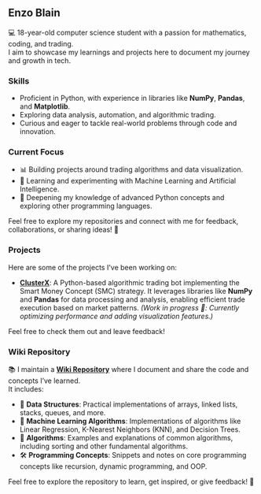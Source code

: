 ## Enzo Blain  
💻 18-year-old computer science student with a passion for mathematics, coding, and trading.  
I aim to showcase my learnings and projects here to document my journey and growth in tech.  

### Skills  
- Proficient in Python, with experience in libraries like **NumPy**, **Pandas**, and **Matplotlib**.  
- Exploring data analysis, automation, and algorithmic trading.  
- Curious and eager to tackle real-world problems through code and innovation.  

### Current Focus  
- 📊 Building projects around trading algorithms and data visualization.  
- 🤖 Learning and experimenting with Machine Learning and Artificial Intelligence.  
- 🧠 Deepening my knowledge of advanced Python concepts and exploring other programming languages.  

Feel free to explore my repositories and connect with me for feedback, collaborations, or sharing ideas! 🚀  

### Projects  
Here are some of the projects I've been working on:  

- **[ClusterX](https://github.com/enzoblain/ClusterX)**: A Python-based algorithmic trading bot implementing the Smart Money Concept (SMC) strategy. It leverages libraries like **NumPy** and **Pandas** for data processing and analysis, enabling efficient trade execution based on market patterns. *(Work in progress 🚧: Currently optimizing performance and adding visualization features.)*

Feel free to check them out and leave feedback!  

### Wiki Repository  
📚 I maintain a **[Wiki Repository](https://github.com/enzoblain/Wiki)** where I document and share the code and concepts I’ve learned.  
It includes:  
- 🔢 **Data Structures**: Practical implementations of arrays, linked lists, stacks, queues, and more.  
- 🧠 **Machine Learning Algorithms**: Implementations of algorithms like Linear Regression, K-Nearest Neighbors (KNN), and Decision Trees.  
- 🧮 **Algorithms**: Examples and explanations of common algorithms, including sorting and other fundamental algorithms.  
- 🛠️ **Programming Concepts**: Snippets and notes on core programming concepts like recursion, dynamic programming, and OOP.

Feel free to explore the repository to learn, get inspired, or give feedback! 🚀  
